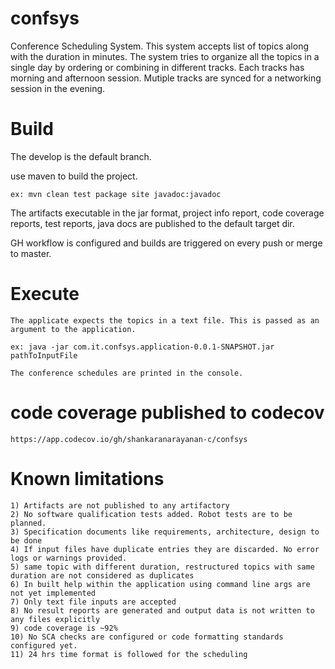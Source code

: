 # confsys
Conference Scheduling System. This system accepts list of topics along with the duration in minutes.
The system tries to organize all the topics in a single day by ordering or combining in different tracks.
Each tracks has morning and afternoon session. Mutiple tracks are synced for a networking session in the evening.

# Build

 The develop is the default branch. 

 use maven to build the project. 

	ex: mvn clean test package site javadoc:javadoc

 The artifacts executable in the jar format, project info report, code coverage reports, test reports, java docs are published to the default target dir.

 GH workflow is configured and builds are triggered on every push or merge to master.

# Execute

	The applicate expects the topics in a text file. This is passed as an argument to the application.

	ex: java -jar com.it.confsys.application-0.0.1-SNAPSHOT.jar pathToInputFile

	The conference schedules are printed in the console. 

# code coverage published to codecov

	https://app.codecov.io/gh/shankaranarayanan-c/confsys


# Known limitations

	1) Artifacts are not published to any artifactory
	2) No software qualification tests added. Robot tests are to be planned.
	3) Specification documents like requirements, architecture, design to be done
	4) If input files have duplicate entries they are discarded. No error logs or warnings provided.
	5) same topic with different duration, restructured topics with same duration are not considered as duplicates
	6) In built help within the application using command line args are not yet implemented
	7) Only text file inputs are accepted
	8) No result reports are generated and output data is not written to any files explicitly
	9) code coverage is ~92%
	10) No SCA checks are configured or code formatting standards configured yet.
	11) 24 hrs time format is followed for the scheduling

